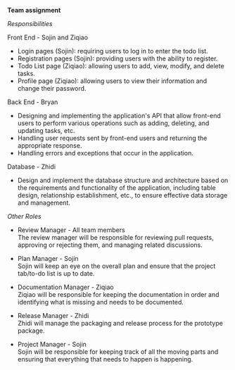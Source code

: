 **Team assignment**

*Responsibilities*  

Front End - Sojin and Ziqiao
- Login pages (Sojin): requiring users to log in to enter the todo list.
- Registration pages (Sojin): providing users with the ability to register.
- Todo List page (Ziqiao): allowing users to add, view, modify, and delete tasks.
- Profile page (Ziqiao): allowing users to view their information and change their password.

Back End - Bryan
- Designing and implementing the application's API that allow front-end users to perform various operations such as adding, deleting, and updating tasks, etc.
- Handling user requests sent by front-end users and returning the appropriate response.
- Handling errors and exceptions that occur in the application.

Database - Zhidi
- Design and implement the database structure and architecture based on the requirements and functionality of the application, including table design, relationship establishment, etc., to ensure effective data storage and management.


*Other Roles*
- Review Manager - All team members  
The review manager will be responsible for reviewing pull requests, approving or rejecting them, and managing related discussions.

- Plan Manager - Sojin  
Sojin will keep an eye on the overall plan and ensure that the project tab/to-do list is up to date.

- Documentation Manager - Ziqiao  
Ziqiao will be responsible for keeping the documentation in order and identifying what is missing and needs to be documented.

- Release Manager - Zhidi  
Zhidi will manage the packaging and release process for the prototype package.

- Project Manager - Sojin  
Sojin will be responsible for keeping track of all the moving parts and ensuring that everything that needs to happen is happening.
